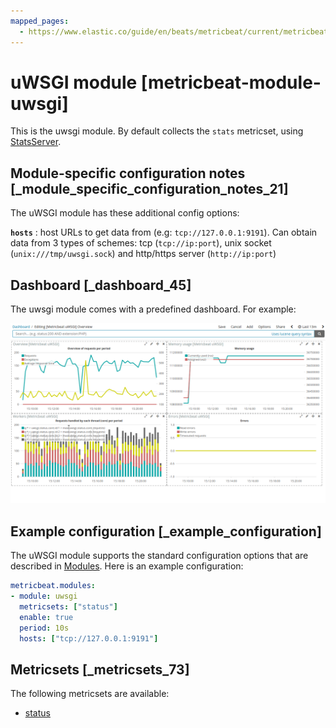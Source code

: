 ```yaml
---
mapped_pages:
  - https://www.elastic.co/guide/en/beats/metricbeat/current/metricbeat-module-uwsgi.html
---
```


<!-- This file is generated! See scripts/mage/docs_collector.go -->

# uWSGI module [metricbeat-module-uwsgi]

This is the uwsgi module. By default collects the `stats` metricset, using [StatsServer](http://uwsgi-docs.readthedocs.io/en/latest/StatsServer.html).


## Module-specific configuration notes [_module_specific_configuration_notes_21]

The uWSGI module has these additional config options:

**`hosts`**
:   host URLs to get data from (e.g: `tcp://127.0.0.1:9191`). Can obtain data from 3 types of schemes: tcp (`tcp://ip:port`), unix socket (`unix:///tmp/uwsgi.sock`) and http/https server (`http://ip:port`)


## Dashboard [_dashboard_45]

The uwsgi module comes with a predefined dashboard. For example:

![uwsgi dashboard](images/uwsgi_dashboard.png)


## Example configuration [_example_configuration]

The uWSGI module supports the standard configuration options that are described in [Modules](/reference/metricbeat/configuration-metricbeat.md). Here is an example configuration:

```yaml
metricbeat.modules:
- module: uwsgi
  metricsets: ["status"]
  enable: true
  period: 10s
  hosts: ["tcp://127.0.0.1:9191"]
```


## Metricsets [_metricsets_73]

The following metricsets are available:

* [status](/reference/metricbeat/metricbeat-metricset-uwsgi-status.md)
